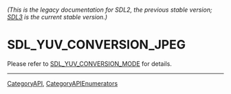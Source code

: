 ###### (This is the legacy documentation for SDL2, the previous stable version; [SDL3](https://wiki.libsdl.org/SDL3/) is the current stable version.)
# SDL_YUV_CONVERSION_JPEG

Please refer to [SDL_YUV_CONVERSION_MODE](SDL_YUV_CONVERSION_MODE) for details.

----
[CategoryAPI](CategoryAPI), [CategoryAPIEnumerators](CategoryAPIEnumerators)

